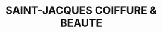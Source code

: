 ---
title: "SAINT-JACQUES COIFFURE & BEAUTE"
url: /zuerich/saint-jacques-coiffure-und-beaute/
shop: Friseur
---